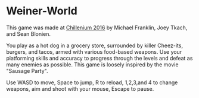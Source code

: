 # Weiner-World
This game was made at [Chillenium 2016](https://itch.io/jam/chillennium) by Michael Franklin, Joey Tkach, and Sean Blonien.

You play as a hot dog in a grocery store, surrounded by killer Cheez-its, burgers, and tacos, armed with various food-based weapons. Use your platforming skills and accuracy to progress through the levels and defeat as many enemies as possible. This game is loosely inspired by the movie "Sausage Party".

Use WASD to move, Space to jump, R to reload, 1,2,3,and 4 to change weapons, aim and shoot with your mouse, Escape to pause.